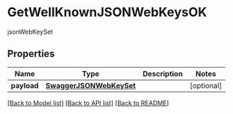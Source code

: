 # GetWellKnownJSONWebKeysOK

jsonWebKeySet
## Properties
Name | Type | Description | Notes
------------ | ------------- | ------------- | -------------
**payload** | [**SwaggerJSONWebKeySet**](SwaggerJSONWebKeySet.md) |  | [optional] 

[[Back to Model list]](../README.md#documentation-for-models) [[Back to API list]](../README.md#documentation-for-api-endpoints) [[Back to README]](../README.md)


